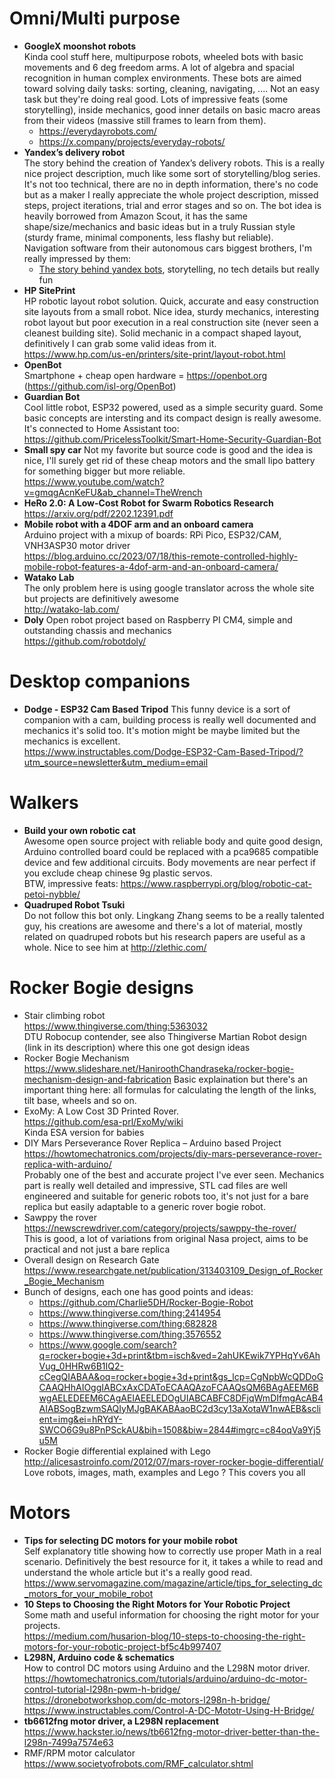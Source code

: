 # Omni/Multi purpose
- **GoogleX moonshot robots**  
  Kinda cool stuff here, multipurpose robots, wheeled bots with basic movements and 6 deg freedom arms. A lot of algebra and spacial recognition in human complex environments.
  These bots are aimed toward solving daily tasks: sorting, cleaning, navigating, .... Not an easy task but they're doing real good. Lots of impressive feats
  (some storytelling), inside mechanics, good inner details on basic macro areas from their videos (massive still frames to learn from them).  
  - https://everydayrobots.com/
  - https://x.company/projects/everyday-robots/
- **Yandex’s delivery robot**  
  The story behind the creation of Yandex’s delivery robots. This is a really nice project
  description, much like some sort of storytelling/blog series. It's not too technical, there are
  no in depth information, there's no code but as a maker I really appreciate the whole
  project description, missed steps, project iterations, trial and error stages and so on.
  The bot idea is heavily borrowed from Amazon Scout, it has the same shape/size/mechanics
  and basic ideas but in a truly Russian style (sturdy frame, minimal components, less flashy
  but reliable).  
  Navigation software from their autonomous cars biggest brothers, I'm really impressed by them:
  - [The story behind yandex bots](https://medium.com/yandex-self-driving-car/the-story-behind-the-creation-of-yandexs-delivery-robot-e07017940589),
  storytelling, no tech details but really fun
- **HP SitePrint**  
  HP robotic layout robot solution. Quick, accurate and easy construction site layouts from a small robot.
  Nice idea, sturdy mechanics, interesting robot layout but poor execution in a real construction site (never seen a cleanest building site).
  Solid mechanic in a compact shaped layout, definitively I can grab some valid ideas from it.  
  https://www.hp.com/us-en/printers/site-print/layout-robot.html
- **OpenBot**  
  Smartphone + cheap open hardware = https://openbot.org (https://github.com/isl-org/OpenBot)
- **Guardian Bot**  
  Cool little robot, ESP32 powered, used as a simple security guard. Some basic concepts are intersting and its compact design is really awesome.
  It's connected to Home Assistant too:  
  https://github.com/PricelessToolkit/Smart-Home-Security-Guardian-Bot
- **Small spy car**
  Not my favorite but source code is good and the idea is nice, I'll surely get rid of these cheap motors and the small lipo battery for something bigger
  but more reliable.  
  https://www.youtube.com/watch?v=gmqgAcnKeFU&ab_channel=TheWrench
- **HeRo 2.0: A Low-Cost Robot for Swarm Robotics Research**  
  https://arxiv.org/pdf/2202.12391.pdf
- **Mobile robot with a 4DOF arm and an onboard camera**  
  Arduino project with a mixup of boards: RPi Pico, ESP32/CAM, VNH3ASP30 motor driver  
  https://blog.arduino.cc/2023/07/18/this-remote-controlled-highly-mobile-robot-features-a-4dof-arm-and-an-onboard-camera/
- **Watako Lab**  
  The only problem here is using google translator across the whole site but projects are definitively awesome  
  http://watako-lab.com/
- **Doly**
  Open robot project based on Raspberry PI CM4, simple and outstanding chassis and mechanics  
  https://github.com/robotdoly/


# Desktop companions
- **Dodge - ESP32 Cam Based Tripod**
  This funny device is a  sort of companion with a cam, building process is really well documented and mechanics it's solid too. It's motion might be maybe
  limited but the mechanics is excellent.  
  https://www.instructables.com/Dodge-ESP32-Cam-Based-Tripod/?utm_source=newsletter&utm_medium=email

# Walkers
- **Build your own robotic cat**<br>
  Awesome open source project with reliable body and quite good design, Arduino controlled board could be replaced with a
  pca9685 compatible device and few additional circuits. Body movements are near perfect if you exclude cheap chinese 9g
  plastic servos.<br>
  BTW, impressive feats: https://www.raspberrypi.org/blog/robotic-cat-petoi-nybble/
- **Quadruped Robot Tsuki**<br>
  Do not follow this bot only. Lingkang Zhang seems to be a really talented guy, his creations are awesome and there's a lot of material, mostly related on quadruped robots but his research papers are useful as a whole. Nice to see him at http://zlethic.com/


# Rocker Bogie designs
- Stair climbing robot  
  https://www.thingiverse.com/thing:5363032  
  DTU Robocup contender, see also Thingiverse Martian Robot design (link in its description) where this one got design ideas
- Rocker Bogie Mechanism  
  https://www.slideshare.net/HaniroothChandraseka/rocker-bogie-mechanism-design-and-fabrication
  Basic explaination but there's an important thing here: all formulas for calculating the length of the links, tilt base, wheels and so on.
- ExoMy: A Low Cost 3D Printed Rover.  
  https://github.com/esa-prl/ExoMy/wiki  
  Kinda ESA version for babies
- DIY Mars Perseverance Rover Replica – Arduino based Project  
  https://howtomechatronics.com/projects/diy-mars-perseverance-rover-replica-with-arduino/  
  Probably one of the best and accurate project I've ever seen. Mechanics part is really well detailed and impressive,
  STL cad files are well engineered and suitable for generic robots too, it's not just for a bare replica but easily
  adaptable to a generic rover bogie robot.
- Sawppy the rover  
  https://newscrewdriver.com/category/projects/sawppy-the-rover/  
  This is good, a lot of variations from original Nasa project, aims to be practical and not just a bare replica
- Overall design on Research Gate  
  https://www.researchgate.net/publication/313403109_Design_of_Rocker_Bogie_Mechanism
- Bunch of designs, each one has good points and ideas:  
  - https://github.com/Charlie5DH/Rocker-Bogie-Robot
  - https://www.thingiverse.com/thing:2414954
  - https://www.thingiverse.com/thing:682828
  - https://www.thingiverse.com/thing:3576552
  - https://www.google.com/search?q=rocker+bogie+3d+print&tbm=isch&ved=2ahUKEwik7YPHqYv6AhVug_0HHRw6B1IQ2-cCegQIABAA&oq=rocker+bogie+3d+print&gs_lcp=CgNpbWcQDDoGCAAQHhAIOggIABCxAxCDAToECAAQAzoFCAAQsQM6BAgAEEM6BwgAELEDEEM6CAgAEIAEELEDOgUIABCABFC8DFjqWmDIfmgAcAB4AIABSogBzwmSAQIyMJgBAKABAaoBC2d3cy13aXotaW1nwAEB&sclient=img&ei=hRYdY-SWCO6G9u8PnPSckAU&bih=1508&biw=2844#imgrc=c84oqVa9Yj5u5M
- Rocker Bogie differential explained with Lego  
  http://alicesastroinfo.com/2012/07/mars-rover-rocker-bogie-differential/  
  Love robots, images, math, examples and Lego ? This covers you all


# Motors
- **Tips for selecting DC motors for your mobile robot**  
  Self explanatory title showing how to correctly use proper Math in a real scenario. Definitively the best resource
  for it, it takes a while to read and understand the whole article but it's a really good read.  
  https://www.servomagazine.com/magazine/article/tips_for_selecting_dc_motors_for_your_mobile_robot
- **10 Steps to Choosing the Right Motors for Your Robotic Project**  
  Some math and useful information for choosing the right motor for your projects.  
  https://medium.com/husarion-blog/10-steps-to-choosing-the-right-motors-for-your-robotic-project-bf5c4b997407
- **L298N, Arduino code & schematics**  
  How to control DC motors using Arduino and the L298N motor driver.  
  https://howtomechatronics.com/tutorials/arduino/arduino-dc-motor-control-tutorial-l298n-pwm-h-bridge/  
  https://dronebotworkshop.com/dc-motors-l298n-h-bridge/  
  https://www.instructables.com/Control-A-DC-Mototr-Using-H-Bridge/
- **tb6612fng motor driver, a L298N replacement**  
  https://www.hackster.io/news/tb6612fng-motor-driver-better-than-the-l298n-7499a7574e63
- RMF/RPM motor calculator  
  https://www.societyofrobots.com/RMF_calculator.shtml
